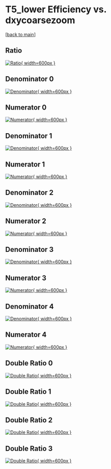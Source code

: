 # T5_lower Efficiency vs. dxycoarsezoom

[[back to main](./)]



## Ratio

[![Ratio](../mtv/var/T5_lower_loweta_211_-1_eff_dxycoarsezoom.png){ width=600px }](../mtv/var/T5_lower_loweta_211_-1_eff_dxycoarsezoom.pdf)

## Denominator 0

[![Denominator](../mtv/den/T5_lower_loweta_211_-1_eff_dxycoarsezoom_den0.png){ width=600px }](../mtv/den/T5_lower_loweta_211_-1_eff_dxycoarsezoom_den0.pdf)

## Numerator 0

[![Numerator](../mtv/num/T5_lower_loweta_211_-1_eff_dxycoarsezoom_num0.png){ width=600px }](../mtv/num/T5_lower_loweta_211_-1_eff_dxycoarsezoom_num0.pdf)

## Denominator 1

[![Denominator](../mtv/den/T5_lower_loweta_211_-1_eff_dxycoarsezoom_den1.png){ width=600px }](../mtv/den/T5_lower_loweta_211_-1_eff_dxycoarsezoom_den1.pdf)

## Numerator 1

[![Numerator](../mtv/num/T5_lower_loweta_211_-1_eff_dxycoarsezoom_num1.png){ width=600px }](../mtv/num/T5_lower_loweta_211_-1_eff_dxycoarsezoom_num1.pdf)

## Denominator 2

[![Denominator](../mtv/den/T5_lower_loweta_211_-1_eff_dxycoarsezoom_den2.png){ width=600px }](../mtv/den/T5_lower_loweta_211_-1_eff_dxycoarsezoom_den2.pdf)

## Numerator 2

[![Numerator](../mtv/num/T5_lower_loweta_211_-1_eff_dxycoarsezoom_num2.png){ width=600px }](../mtv/num/T5_lower_loweta_211_-1_eff_dxycoarsezoom_num2.pdf)

## Denominator 3

[![Denominator](../mtv/den/T5_lower_loweta_211_-1_eff_dxycoarsezoom_den3.png){ width=600px }](../mtv/den/T5_lower_loweta_211_-1_eff_dxycoarsezoom_den3.pdf)

## Numerator 3

[![Numerator](../mtv/num/T5_lower_loweta_211_-1_eff_dxycoarsezoom_num3.png){ width=600px }](../mtv/num/T5_lower_loweta_211_-1_eff_dxycoarsezoom_num3.pdf)

## Denominator 4

[![Denominator](../mtv/den/T5_lower_loweta_211_-1_eff_dxycoarsezoom_den4.png){ width=600px }](../mtv/den/T5_lower_loweta_211_-1_eff_dxycoarsezoom_den4.pdf)

## Numerator 4

[![Numerator](../mtv/num/T5_lower_loweta_211_-1_eff_dxycoarsezoom_num4.png){ width=600px }](../mtv/num/T5_lower_loweta_211_-1_eff_dxycoarsezoom_num4.pdf)

## Double Ratio 0

[![Double Ratio](../mtv/ratio/T5_lower_loweta_211_-1_eff_dxycoarsezoom_ratio0.png){ width=600px }](../mtv/ratio/T5_lower_loweta_211_-1_eff_dxycoarsezoom_ratio0.pdf)

## Double Ratio 1

[![Double Ratio](../mtv/ratio/T5_lower_loweta_211_-1_eff_dxycoarsezoom_ratio1.png){ width=600px }](../mtv/ratio/T5_lower_loweta_211_-1_eff_dxycoarsezoom_ratio1.pdf)

## Double Ratio 2

[![Double Ratio](../mtv/ratio/T5_lower_loweta_211_-1_eff_dxycoarsezoom_ratio2.png){ width=600px }](../mtv/ratio/T5_lower_loweta_211_-1_eff_dxycoarsezoom_ratio2.pdf)

## Double Ratio 3

[![Double Ratio](../mtv/ratio/T5_lower_loweta_211_-1_eff_dxycoarsezoom_ratio3.png){ width=600px }](../mtv/ratio/T5_lower_loweta_211_-1_eff_dxycoarsezoom_ratio3.pdf)

